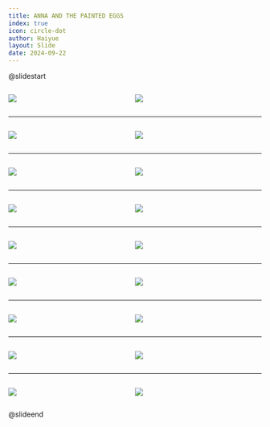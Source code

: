 ```yaml
---
title: ANNA AND THE PAINTED EGGS
index: true
icon: circle-dot
author: Haiyue
layout: Slide
date: 2024-09-22
---
```

 
@slidestart

<div style="display:flex">
<div style="flex:1">

![](https://raw.githubusercontent.com/yclord/reading/refs/heads/master/english/Level-L/ANNA%20AND%20THE%20PAINTED%20EGGS/001.webp)
</div>
<div style="flex:1">

![](https://raw.githubusercontent.com/yclord/reading/refs/heads/master/english/Level-L/ANNA%20AND%20THE%20PAINTED%20EGGS/002.webp)
</div>
</div>

---

<div style="display:flex">
<div style="flex:1">

![](https://raw.githubusercontent.com/yclord/reading/refs/heads/master/english/Level-L/ANNA%20AND%20THE%20PAINTED%20EGGS/003.webp)
</div>
<div style="flex:1">

![](https://raw.githubusercontent.com/yclord/reading/refs/heads/master/english/Level-L/ANNA%20AND%20THE%20PAINTED%20EGGS/004.webp)
</div>
</div>

---

<div style="display:flex">
<div style="flex:1">

![](https://raw.githubusercontent.com/yclord/reading/refs/heads/master/english/Level-L/ANNA%20AND%20THE%20PAINTED%20EGGS/005.webp)
</div>
<div style="flex:1">

![](https://raw.githubusercontent.com/yclord/reading/refs/heads/master/english/Level-L/ANNA%20AND%20THE%20PAINTED%20EGGS/006.webp)
</div>
</div>

---

<div style="display:flex">
<div style="flex:1">

![](https://raw.githubusercontent.com/yclord/reading/refs/heads/master/english/Level-L/ANNA%20AND%20THE%20PAINTED%20EGGS/007.webp)
</div>
<div style="flex:1">

![](https://raw.githubusercontent.com/yclord/reading/refs/heads/master/english/Level-L/ANNA%20AND%20THE%20PAINTED%20EGGS/008.webp)
</div>
</div>

---

<div style="display:flex">
<div style="flex:1">

![](https://raw.githubusercontent.com/yclord/reading/refs/heads/master/english/Level-L/ANNA%20AND%20THE%20PAINTED%20EGGS/009.webp)
</div>
<div style="flex:1">

![](https://raw.githubusercontent.com/yclord/reading/refs/heads/master/english/Level-L/ANNA%20AND%20THE%20PAINTED%20EGGS/010.webp)
</div>
</div>

---

<div style="display:flex">
<div style="flex:1">

![](https://raw.githubusercontent.com/yclord/reading/refs/heads/master/english/Level-L/ANNA%20AND%20THE%20PAINTED%20EGGS/011.webp)
</div>
<div style="flex:1">

![](https://raw.githubusercontent.com/yclord/reading/refs/heads/master/english/Level-L/ANNA%20AND%20THE%20PAINTED%20EGGS/012.webp)
</div>
</div>

---

<div style="display:flex">
<div style="flex:1">

![](https://raw.githubusercontent.com/yclord/reading/refs/heads/master/english/Level-L/ANNA%20AND%20THE%20PAINTED%20EGGS/013.webp)
</div>
<div style="flex:1">

![](https://raw.githubusercontent.com/yclord/reading/refs/heads/master/english/Level-L/ANNA%20AND%20THE%20PAINTED%20EGGS/014.webp)
</div>
</div>

---

<div style="display:flex">
<div style="flex:1">

![](https://raw.githubusercontent.com/yclord/reading/refs/heads/master/english/Level-L/ANNA%20AND%20THE%20PAINTED%20EGGS/015.webp)
</div>
<div style="flex:1">

![](https://raw.githubusercontent.com/yclord/reading/refs/heads/master/english/Level-L/ANNA%20AND%20THE%20PAINTED%20EGGS/016.webp)
</div>
</div>

---

<div style="display:flex">
<div style="flex:1">

![](https://raw.githubusercontent.com/yclord/reading/refs/heads/master/english/Level-L/ANNA%20AND%20THE%20PAINTED%20EGGS/017.webp)
</div>
<div style="flex:1">

![](https://raw.githubusercontent.com/yclord/reading/refs/heads/master/english/Level-L/ANNA%20AND%20THE%20PAINTED%20EGGS/018.webp)
</div>
</div>

@slideend